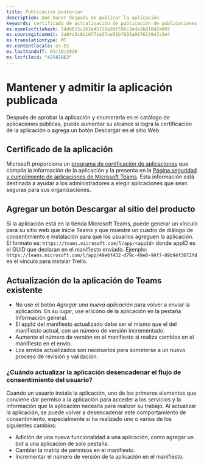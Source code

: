 ```yaml
---
title: Publicación posterior
description: Qué hacer después de publicar la aplicación
keywords: certificado de actualización de publicación de publicaciones de Teams
ms.openlocfilehash: 54d0615c262e45729a36f556c3eda3b810d2a097
ms.sourcegitcommit: 2a84a3c8b10771e37ce51bf603a967633947a3e4
ms.translationtype: MT
ms.contentlocale: es-ES
ms.lasthandoff: 03/10/2020
ms.locfileid: "42582863"
---
```

# <a name="maintain-and-support-your-published-app"></a>Mantener y admitir la aplicación publicada 

Después de aprobar la aplicación y enumerarla en el catálogo de aplicaciones públicas, puede aumentar su alcance si logra la certificación de la aplicación o agrega un botón Descargar en el sitio Web.

## <a name="application-certificate"></a>Certificado de la aplicación

Microsoft proporciona un [programa de certificación de aplicaciones](./application-certification.md) que compila la información de la aplicación y la presenta en la [Página seguridad y cumplimiento de aplicaciones de Microsoft Teams](https://aka.ms/AppCertification). Esta información está destinada a ayudar a los administradores a elegir aplicaciones que sean seguras para sus organizaciones.

## <a name="add-a-download-button-to-your-product-site"></a>Agregar un botón Descargar al sitio del producto

Si la aplicación está en la tienda Microsoft Teams, puede generar un vínculo para su sitio web que inicie Teams y que muestre un cuadro de diálogo de consentimiento e instalación para que los usuarios agreguen la aplicación.
El formato es: `https://teams.microsoft.com/l/app/<appId>` donde appID es el GUID que declaran en el manifiesto enviado.
Ejemplo: `https://teams.microsoft.com/l/app/49e6f432-d79c-49e8-94f7-89b94f3672fd` es el vínculo para instalar Trello.

## <a name="updating-your-existing-teams-app"></a>Actualización de la aplicación de Teams existente

* No use el botón *Agregar una nueva aplicación* para volver a enviar la aplicación. En su lugar, use el icono de la aplicación en la pestaña Información general.
* El appId del manifiesto actualizado debe ser el mismo que el del manifiesto actual, con un número de versión incrementado.
* Aumente el número de versión en el manifiesto si realiza cambios en el manifiesto en el envío.
* Los envíos actualizados son necesarios para someterse a un nuevo proceso de revisión y validación.


### <a name="when-does-updating-your-app-trigger-the-user-consent-flow"></a>¿Cuándo actualizar la aplicación desencadenar el flujo de consentimiento del usuario?

Cuando un usuario instala la aplicación, uno de los primeros elementos que conviene dar permiso a la aplicación para acceder a los servicios y la información que la aplicación necesita para realizar su trabajo. Al actualizar la aplicación, se puede volver a desencadenar este comportamiento de consentimiento, especialmente si ha realizado uno o varios de los siguientes cambios:

* Adición de una nueva funcionalidad a una aplicación, como agregar un bot a una aplicación de solo pestaña.
* Cambiar la matriz de permisos en el manifiesto.
* Incrementar el número de versión de la aplicación en el manifiesto.
